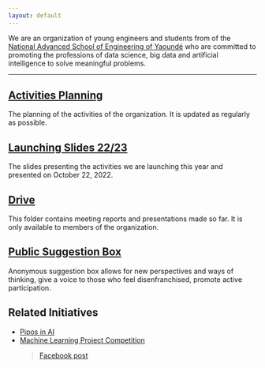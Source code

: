 ```yaml
---
layout: default
---
```


We are an organization of young engineers and students from of the [National Advanced School of Engineering of Yaoundé](https://polytechnique.cm/) who are committed to promoting the professions of data science, big data and artificial intelligence to solve meaningful problems.

-----

## [Activities Planning](https://docs.google.com/spreadsheets/d/1nOUiLbD_ORuCdC2gXL68n5q23UR9-VPjMqjYB6QLn4E/edit?usp=sharing) 
The planning of the activities of the organization. It is updated as regularly as possible.


## [Launching Slides 22/23](https://docs.google.com/presentation/d/10NXzgS7sNH3j0OdGSwyQwu9H4j0mKYxZGDl3gWDOY8U/edit?usp=sharing) 
The slides presenting the activities we are launching this year and presented on October 22, 2022.

## [Drive](https://drive.google.com/drive/folders/1Ql9afRElUF-LVzpvrfNuNDqYP_PWnnlj?usp=sharing)
This folder contains meeting reports and presentations made so far. It is only available to members of the organization.


## [Public Suggestion Box](https://forms.gle/Gu4EgWbp8RtXCPgf8)

Anonymous suggestion box allows for new perspectives and ways of thinking, give a voice to those who feel disenfranchised, promote active participation.

## Related Initiatives

* [Pipos in AI](https://www.piposinai.com/)
* [Machine Learning Project Competition]()
    > [Facebook post](https://www.facebook.com/blackinai/posts/congratulations-to-james-assiene-for-organizing-the-second-edition-of-the-machin/1043947346361607/)
    > 